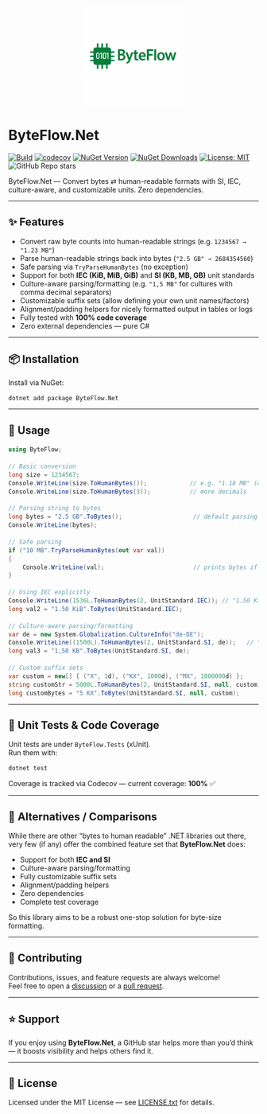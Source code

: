 <p align="center">
  <img src="https://raw.githubusercontent.com/AndrewClements84/ByteFlow.Net/master/assets/logo.png" alt="ByteFlow.Net Logo" width="200"/>
</p>

# ByteFlow.Net

[![Build](https://github.com/AndrewClements84/ByteFlow.Net/actions/workflows/dotnet.yml/badge.svg)](https://github.com/AndrewClements84/ByteFlow.Net/actions)
[![codecov](https://codecov.io/gh/AndrewClements84/ByteFlow.Net/branch/master/graph/badge.svg)](https://codecov.io/gh/AndrewClements84/ByteFlow.Net)
[![NuGet Version](https://img.shields.io/nuget/v/ByteFlow.Net.svg?logo=nuget&cacheSeconds=300)](https://www.nuget.org/packages/ByteFlow.Net)
[![NuGet Downloads](https://img.shields.io/nuget/dt/ByteFlow.Net.svg)](https://www.nuget.org/packages/ByteFlow.Net)
[![License: MIT](https://img.shields.io/badge/License-MIT-yellow.svg)](LICENSE.txt)
![GitHub Repo stars](https://img.shields.io/github/stars/AndrewClements84/ByteFlow.Net?style=flat&color=2bbc8a)

ByteFlow.Net — Convert bytes ⇄ human-readable formats with SI, IEC, culture-aware, and customizable units. Zero dependencies.

---

## ✨ Features

- Convert raw byte counts into human-readable strings (e.g. `1234567 → "1.23 MB"`)  
- Parse human-readable strings back into bytes (`"2.5 GB" → 2684354560`)  
- Safe parsing via `TryParseHumanBytes` (no exception)  
- Support for both **IEC (KiB, MiB, GiB)** and **SI (KB, MB, GB)** unit standards  
- Culture-aware parsing/formatting (e.g. `"1,5 MB"` for cultures with comma decimal separators)  
- Customizable suffix sets (allow defining your own unit names/factors)  
- Alignment/padding helpers for nicely formatted output in tables or logs  
- Fully tested with **100% code coverage**  
- Zero external dependencies — pure C#

---

## 📦 Installation

Install via NuGet:

```bash
dotnet add package ByteFlow.Net
```

---

## 🚀 Usage

```csharp
using ByteFlow;

// Basic conversion
long size = 1234567;
Console.WriteLine(size.ToHumanBytes());            // e.g. "1.18 MB" (default settings)
Console.WriteLine(size.ToHumanBytes(3));           // more decimals

// Parsing string to bytes
long bytes = "2.5 GB".ToBytes();                    // default parsing (SI/IEC based on default)
Console.WriteLine(bytes);

// Safe parsing
if ("10 MB".TryParseHumanBytes(out var val))
{
    Console.WriteLine(val);                         // prints bytes if successful
}

// Using IEC explicitly
Console.WriteLine(1536L.ToHumanBytes(2, UnitStandard.IEC)); // "1.50 KiB"
long val2 = "1.50 KiB".ToBytes(UnitStandard.IEC);

// Culture-aware parsing/formatting
var de = new System.Globalization.CultureInfo("de-DE");
Console.WriteLine((1500L).ToHumanBytes(2, UnitStandard.SI, de));   // "1,50 KB"
long val3 = "1,50 KB".ToBytes(UnitStandard.SI, de);

// Custom suffix sets
var custom = new[] { ("X", 1d), ("KX", 1000d), ("MX", 1000000d) };
string customStr = 5000L.ToHumanBytes(2, UnitStandard.SI, null, custom);  // "5.00 KX"
long customBytes = "5 KX".ToBytes(UnitStandard.SI, null, custom);
```

---

## 🧪 Unit Tests & Code Coverage

Unit tests are under `ByteFlow.Tests` (xUnit).  
Run them with:

```bash
dotnet test
```

Coverage is tracked via Codecov — current coverage: **100%** ✅

---

## 🧭 Alternatives / Comparisons

While there are other “bytes to human readable” .NET libraries out there, very few (if any) offer the combined feature set that **ByteFlow.Net** does:

- Support for both **IEC and SI**  
- Culture-aware parsing/formatting  
- Fully customizable suffix sets  
- Alignment/padding helpers  
- Zero dependencies  
- Complete test coverage  

So this library aims to be a robust one-stop solution for byte-size formatting.

---

## 🤝 Contributing

Contributions, issues, and feature requests are always welcome!  
Feel free to open a [discussion](https://github.com/AndrewClements84/ByteFlow.Net/discussions) or a [pull request](https://github.com/AndrewClements84/ByteFlow.Net/pulls).

---

## ⭐ Support

If you enjoy using **ByteFlow.Net**, a GitHub star helps more than you’d think — it boosts visibility and helps others find it.

---

## 📄 License

Licensed under the MIT License — see [LICENSE.txt](LICENSE.txt) for details.

